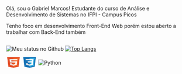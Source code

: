 Olá, sou o Gabriel Marcos!
Estudante do curso de Análise e Desenvolvimento de Sistemas no IFPI - Campus Picos

Tenho foco em desenvolvimento Front-End Web porém estou aberto a trabalhar com Back-End também
##

![Meu status no Github](https://github-readme-stats.vercel.app/api?username=Gabriell1507&show_icons=true&theme=react )
[![Top Langs](https://github-readme-stats.vercel.app/api/top-langs/?username=Gabriell1507&layout=compact&theme=react )](https://github.com/Gabriell1507/github-readme-stats)

  <div>
  <img align="center" alt="HTML" height="30" width="40" src="https://raw.githubusercontent.com/devicons/devicon/master/icons/html5/html5-original.svg">
  <img align="center" alt="CSS" height="30" width="40" src="https://raw.githubusercontent.com/devicons/devicon/master/icons/css3/css3-original.svg">
  <img align="center" alt="Python" height="30" width="40" src="https://raw.githubusercontent.com/jmnote/z-icons/master/svg/javascript.svg">
  </div>
  


</div>





